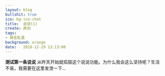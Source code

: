 ```yaml
---
layout: blog
bullshit: true
ico: bg-ico-chat
title:  说说(1)
create: 原创
tags:
- 胡言乱语
background: orange
date:   2018-12-29 13:13:00
---
```


**测试第一条说说**
从昨天开始就捣鼓这个说说功能。为什么我会这么坚持呢？生活不易，我需要在这里发泄一下...